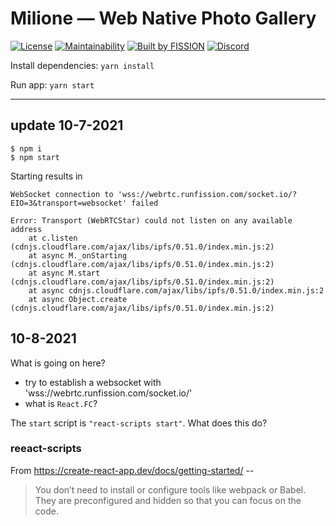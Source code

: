# Milione — Web Native Photo Gallery

[![License](https://img.shields.io/badge/License-Apache%202.0-blue.svg)](https://github.com/fission-suite/blob/master/LICENSE)
[![Maintainability](https://api.codeclimate.com/v1/badges/c74db4c1b6013145068f/maintainability)](https://codeclimate.com/github/fission-suite/ipfs-photo-gallery/maintainability)
[![Built by FISSION](https://img.shields.io/badge/⌘-Built_by_FISSION-purple.svg)](https://fission.codes)
[![Discord](https://img.shields.io/discord/478735028319158273.svg)](https://discord.gg/zAQBDEq)


Install dependencies:
`yarn install`

Run app:
`yarn start`

---------------------------------

## update 10-7-2021

```
$ npm i
$ npm start
```

Starting results in

```
WebSocket connection to 'wss://webrtc.runfission.com/socket.io/?EIO=3&transport=websocket' failed
```

```
Error: Transport (WebRTCStar) could not listen on any available address
    at c.listen (cdnjs.cloudflare.com/ajax/libs/ipfs/0.51.0/index.min.js:2)
    at async M._onStarting (cdnjs.cloudflare.com/ajax/libs/ipfs/0.51.0/index.min.js:2)
    at async M.start (cdnjs.cloudflare.com/ajax/libs/ipfs/0.51.0/index.min.js:2)
    at async cdnjs.cloudflare.com/ajax/libs/ipfs/0.51.0/index.min.js:2
    at async Object.create (cdnjs.cloudflare.com/ajax/libs/ipfs/0.51.0/index.min.js:2)
```

## 10-8-2021

What is going on here?

* try to establish a websocket with 'wss://webrtc.runfission.com/socket.io/'
* what is `React.FC`?

The `start` script is `"react-scripts start"`. What does this do?

### reeact-scripts
From https://create-react-app.dev/docs/getting-started/ --

> You don’t need to install or configure tools like webpack or Babel. They are preconfigured and hidden so that you can focus on the code.

